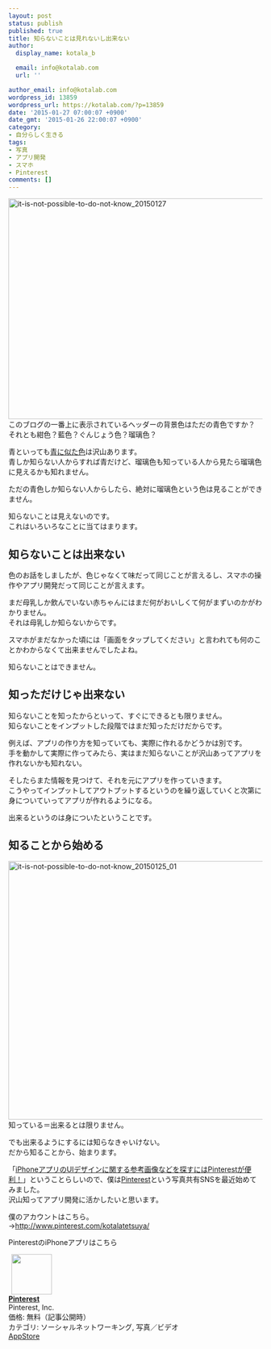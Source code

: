 ```yaml
---
layout: post
status: publish
published: true
title: 知らないことは見れないし出来ない
author:
  display_name: kotala_b

  email: info@kotalab.com
  url: ''

author_email: info@kotalab.com
wordpress_id: 13859
wordpress_url: https://kotalab.com/?p=13859
date: '2015-01-27 07:00:07 +0900'
date_gmt: '2015-01-26 22:00:07 +0900'
category:
- 自分らしく生きる
tags:
- 写真
- アプリ開発
- スマホ
- Pinterest
comments: []
---
```

<p><img src="https://kotalab.com/wp-content/uploads/2015/01/it-is-not-possible-to-do-not-know_20150127-780x438.jpg" alt="it-is-not-possible-to-do-not-know_20150127" width="780" height="438" class="aligncenter size-large wp-image-13897" /><br />
このブログの一番上に表示されているヘッダーの背景色はただの青色ですか？<br />
それとも紺色？藍色？ぐんじょう色？瑠璃色？</p>
<p>青といっても<a href="http://www.kyou-kimono.com/image/ColorBlue.html" target="_blank">青に似た色</a>は沢山あります。<br />
青しか知らない人からすれば青だけど、瑠璃色も知っている人から見たら瑠璃色に見えるかも知れません。</p>
<p><span class="b">ただの青色しか知らない人からしたら、絶対に瑠璃色という色は見ることができません。</span></p>
<p>知らないことは見えないのです。<br />
これはいろいろなことに当てはまります。<br />
</p>
<!--more-->
<h2>知らないことは出来ない</h2>
<p>色のお話をしましたが、色じゃなくて味だって同じことが言えるし、スマホの操作やアプリ開発だって同じことが言えます。</p>
<p>まだ母乳しか飲んでいない赤ちゃんにはまだ何がおいしくて何がまずいのかがわかりません。<br />
それは母乳しか知らないからです。</p>
<p>スマホがまだなかった頃には「画面をタップしてください」と言われても何のことかわからなくて出来ませんでしたよね。</p>
<p><span class="b">知らないことはできません。</span></p>
<h2>知っただけじゃ出来ない</h2>
<p>知らないことを知ったからといって、すぐにできるとも限りません。<br />
<span class="b">知らないことをインプットした段階ではまだ知っただけだから</span>です。</p>
<p>例えば、アプリの作り方を知っていても、実際に作れるかどうかは別です。<br />
手を動かして実際に作ってみたら、実はまだ知らないことが沢山あってアプリを作れないかも知れない。</p>
<p>そしたらまた情報を見つけて、それを元にアプリを作っていきます。<br />
こうやってインプットしてアウトプットするというのを繰り返していくと次第に身についていってアプリが作れるようになる。</p>
<p><span class="b">出来るというのは身についたということです。</span></p>
<h2>知ることから始める</h2>
<p><img src="https://kotalab.com/wp-content/uploads/2015/01/it-is-not-possible-to-do-not-know_20150125_01-780x513.png" alt="it-is-not-possible-to-do-not-know_20150125_01" width="780" height="513" class="aligncenter size-large wp-image-13869" /><br />
知っている＝出来るとは限りません。</p>
<p>でも出来るようにするには知らなきゃいけない。<br />
<span class="b">だから知ることから、始まります。</span></p>
<p>「<a href="http://egg-is-world.com/2015/01/20/pinterest-iphone/" target="_blank">iPhoneアプリのUIデザインに関する参考画像などを探すにはPinterestが便利！</a>」ということらしいので、僕は<a href="http://www.pinterest.com/kotalatetsuya/" target="_blank">Pinterest</a>という写真共有SNSを最近始めてみました。<br />
沢山知ってアプリ開発に活かしたいと思います。</p>
<p>僕のアカウントはこちら。<br />
&rarr;<a href="http://www.pinterest.com/kotalatetsuya/" target="_blank">http://www.pinterest.com/kotalatetsuya/</a></p>
<p>PinterestのiPhoneアプリはこちら</p>
<div class="applink">
<div class="applinkimg"><a href="https://itunes.apple.com/jp/app/pinterest/id429047995?mt=8&uo=4&at=10l4yU" rel="nofollow" target="_blank"><img hspace="6" src="http://a1221.phobos.apple.com/us/r30/Purple5/v4/e3/10/86/e31086e5-3b6d-dbf1-8410-2579a25e419d/mzl.yqsrtxfh.png" width="80" /></a></div>
<div class="applinktext">
<div class="applinktitle"><strong><a href="https://itunes.apple.com/jp/app/pinterest/id429047995?mt=8&uo=4&at=10l4yU" rel="nofollow" target="_blank">Pinterest</a></strong></div>
<div class="applinkinfo">Pinterest, Inc.</div>
<div class="applinkinfo">価格: 無料（記事公開時）</div>
<div class="applinkinfo">カテゴリ: ソーシャルネットワーキング, 写真／ビデオ</div>
</div>
<div class="clear"></div>
<div class="appstorelink"><a href="https://itunes.apple.com/jp/app/pinterest/id429047995?mt=8&uo=4&at=10l4yU" rel="nofollow" target="_blank">AppStore</a></div>
</div>
